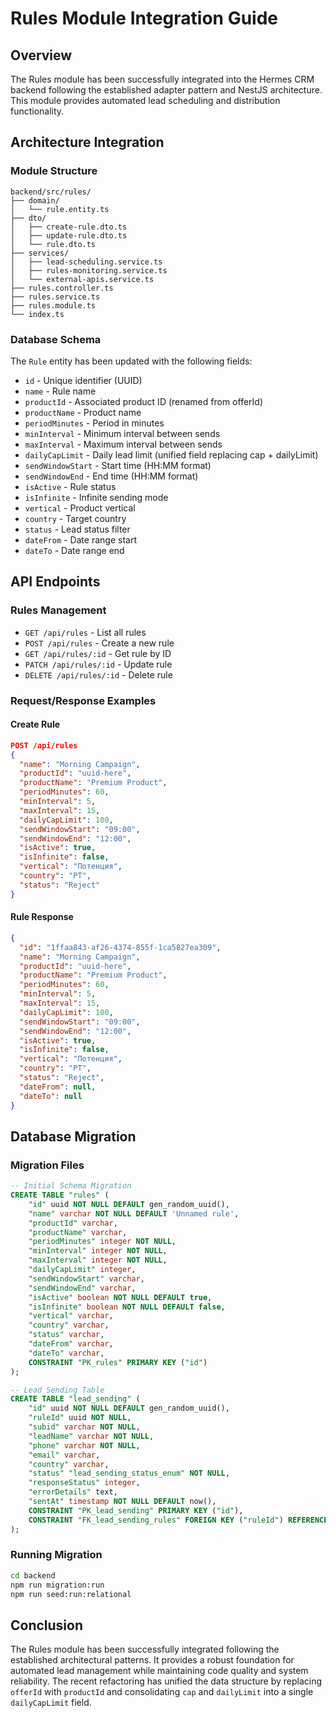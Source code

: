 # Rules Module Integration Guide

## Overview

The Rules module has been successfully integrated into the Hermes CRM backend following the established adapter pattern and NestJS architecture. This module provides automated lead scheduling and distribution functionality.

## Architecture Integration

### Module Structure

```
backend/src/rules/
├── domain/
│   └── rule.entity.ts
├── dto/
│   ├── create-rule.dto.ts
│   ├── update-rule.dto.ts
│   └── rule.dto.ts
├── services/
│   ├── lead-scheduling.service.ts
│   ├── rules-monitoring.service.ts
│   └── external-apis.service.ts
├── rules.controller.ts
├── rules.service.ts
├── rules.module.ts
└── index.ts
```

### Database Schema

The `Rule` entity has been updated with the following fields:

- `id` - Unique identifier (UUID)
- `name` - Rule name
- `productId` - Associated product ID (renamed from offerId)
- `productName` - Product name
- `periodMinutes` - Period in minutes
- `minInterval` - Minimum interval between sends
- `maxInterval` - Maximum interval between sends
- `dailyCapLimit` - Daily lead limit (unified field replacing cap + dailyLimit)
- `sendWindowStart` - Start time (HH:MM format)
- `sendWindowEnd` - End time (HH:MM format)
- `isActive` - Rule status
- `isInfinite` - Infinite sending mode
- `vertical` - Product vertical
- `country` - Target country
- `status` - Lead status filter
- `dateFrom` - Date range start
- `dateTo` - Date range end

## API Endpoints

### Rules Management

- `GET /api/rules` - List all rules
- `POST /api/rules` - Create a new rule
- `GET /api/rules/:id` - Get rule by ID
- `PATCH /api/rules/:id` - Update rule
- `DELETE /api/rules/:id` - Delete rule

### Request/Response Examples

#### Create Rule

```json
POST /api/rules
{
  "name": "Morning Campaign",
  "productId": "uuid-here",
  "productName": "Premium Product",
  "periodMinutes": 60,
  "minInterval": 5,
  "maxInterval": 15,
  "dailyCapLimit": 100,
  "sendWindowStart": "09:00",
  "sendWindowEnd": "12:00",
  "isActive": true,
  "isInfinite": false,
  "vertical": "Потенция",
  "country": "PT",
  "status": "Reject"
}
```

#### Rule Response

```json
{
  "id": "1ffaa843-af26-4374-855f-1ca5827ea309",
  "name": "Morning Campaign",
  "productId": "uuid-here",
  "productName": "Premium Product",
  "periodMinutes": 60,
  "minInterval": 5,
  "maxInterval": 15,
  "dailyCapLimit": 100,
  "sendWindowStart": "09:00",
  "sendWindowEnd": "12:00",
  "isActive": true,
  "isInfinite": false,
  "vertical": "Потенция",
  "country": "PT",
  "status": "Reject",
  "dateFrom": null,
  "dateTo": null
}
```

## Database Migration

### Migration Files

```sql
-- Initial Schema Migration
CREATE TABLE "rules" (
    "id" uuid NOT NULL DEFAULT gen_random_uuid(),
    "name" varchar NOT NULL DEFAULT 'Unnamed rule',
    "productId" varchar,
    "productName" varchar,
    "periodMinutes" integer NOT NULL,
    "minInterval" integer NOT NULL,
    "maxInterval" integer NOT NULL,
    "dailyCapLimit" integer,
    "sendWindowStart" varchar,
    "sendWindowEnd" varchar,
    "isActive" boolean NOT NULL DEFAULT true,
    "isInfinite" boolean NOT NULL DEFAULT false,
    "vertical" varchar,
    "country" varchar,
    "status" varchar,
    "dateFrom" varchar,
    "dateTo" varchar,
    CONSTRAINT "PK_rules" PRIMARY KEY ("id")
);

-- Lead Sending Table
CREATE TABLE "lead_sending" (
    "id" uuid NOT NULL DEFAULT gen_random_uuid(),
    "ruleId" uuid NOT NULL,
    "subid" varchar NOT NULL,
    "leadName" varchar NOT NULL,
    "phone" varchar NOT NULL,
    "email" varchar,
    "country" varchar,
    "status" "lead_sending_status_enum" NOT NULL,
    "responseStatus" integer,
    "errorDetails" text,
    "sentAt" timestamp NOT NULL DEFAULT now(),
    CONSTRAINT "PK_lead_sending" PRIMARY KEY ("id"),
    CONSTRAINT "FK_lead_sending_rules" FOREIGN KEY ("ruleId") REFERENCES "rules"("id") ON DELETE CASCADE
);
```

### Running Migration

```bash
cd backend
npm run migration:run
npm run seed:run:relational
```

## Conclusion

The Rules module has been successfully integrated following the established architectural patterns. It provides a robust foundation for automated lead management while maintaining code quality and system reliability. The recent refactoring has unified the data structure by replacing `offerId` with `productId` and consolidating `cap` and `dailyLimit` into a single `dailyCapLimit` field.
